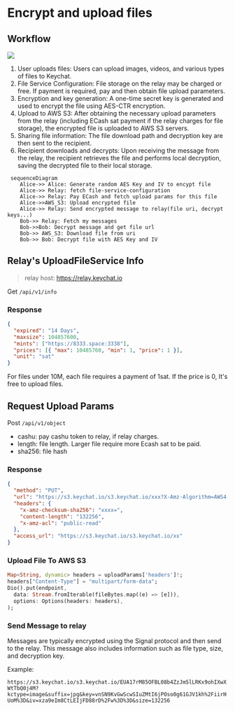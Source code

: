 # Encrypt and upload files

## Workflow

![](https://www.mermaidchart.com/raw/71d36b34-59fc-41fd-8a51-3c7dbbef3e19?theme=light&version=v0.1&format=svg)

1. User uploads files: Users can upload images, videos, and various types of files to Keychat.
2. File Service Configuration: File storage on the relay may be charged or free. If payment is required, pay and then obtain file upload parameters.
3. Encryption and key generation: A one-time secret key is generated and used to encrypt the file using AES-CTR encryption.
4. Upload to AWS S3: After obtaining the necessary upload parameters from the relay (including ECash sat payment if the relay charges for file storage), the encrypted file is uploaded to AWS S3 servers.
5. Sharing file information: The file download path and decryption key are then sent to the recipient.
6. Recipient downloads and decrypts: Upon receiving the message from the relay, the recipient retrieves the file and performs local decryption, saving the decrypted file to their local storage.

```mermaid
 sequenceDiagram
    Alice->> Alice: Generate random AES Key and IV to encypt file
    Alice->> Relay: fetch file-service-configuration
    Alice->> Relay: Pay ECash and fetch upload params for this file
    Alice->>AWS_S3: Upload encrypted file
    Alice->> Relay: Send encrypted message to relay(file uri, decrypt keys...)
    Bob->> Relay: Fetch my messages
    Bob->>Bob: Decrypt message and get file url
    Bob->> AWS_S3: Download file from uri
    Bob->> Bob: Decrypt file with AES Key and IV
```

## Relay's UploadFileService Info

> relay host: https://relay.keychat.io

Get `/api/v1/info`

### Response

```json
{
  "expired": "14 Days",
  "maxsize": 104857600,
  "mints": ["https://8333.space:3338"],
  "prices": [{ "max": 10485760, "min": 1, "price": 1 }],
  "unit": "sat"
}
```

For files under 10M, each file requires a payment of 1sat.
If the price is 0, It's free to upload files.

## Request Upload Params

Post `/api/v1/object`

- cashu: pay cashu token to relay, if relay charges.
- length: file length. Larger file require more Ecash sat to be paid.
- sha256: file hash

### Response

```json
{
  "method": "PUT",
  "url": "https://s3.keychat.io/s3.keychat.io/xxx?X-Amz-Algorithm=AWS4-HMAC-SHA256&X-Amz-Credential=xx%2F20240705%2Fap-southeast-1%2Fs3%2Faws4_request&X-Amz-Date=20240705T032252Z&X-Amz-Expires=600&X-Amz-SignedHeaders=content-length%3Bhost%3Bx-amz-acl%3Bx-amz-checksum-sha256&X-Amz-Signature=xx",
  "headers": {
    "x-amz-checksum-sha256": "xxxx=",
    "content-length": "132256",
    "x-amz-acl": "public-read"
  },
  "access_url": "https://s3.keychat.io/s3.keychat.io/xx"
}
```

### Upload File To AWS S3

```dart
Map<String, dynamic> headers = uploadParams['headers']!;
headers["Content-Type"] = "multipart/form-data";
Dio().put(endpoint,
  data: Stream.fromIterable(fileBytes.map((e) => [e])),
  options: Options(headers: headers),
);

```

### Send Message to relay

Messages are typically encrypted using the Signal protocol and then send to the relay. This message also includes information such as file type, size, and decryption key.

Example:

`https://s3.keychat.io/s3.keychat.io/EUA17rM85OFBL08b4ZzJm5lLRKx9ohIXwXWtTbQ0j4M?kctype=image&suffix=jpg&key=vnSN9KvGwScwSIuZMtI6jPOso0g61GJV1kh%2FiirHUoM%3D&iv=xza9eIm8CtLEIjFD88rD%2Fw%3D%3D&size=132256`
